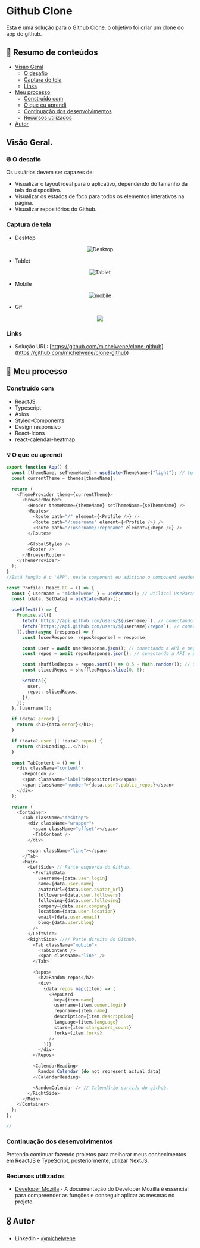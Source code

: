 # Github Clone

Esta é uma solução para o [Github Clone](http://github.com). o objetivo foi criar um clone do app do github.

## :dart: Resumo de conteúdos

- [Visão Geral](#Visão-Geral)
  - [O desafio](#O-desafio)
  - [Captura de tela](#Captura-de-tela)
  - [Links](#Links)
- [Meu processo](#Meu-processo)
  - [Construído com](#Constrído-com)
  - [O que eu aprendi](#O-que-eu-aprendi)
  - [Continuação dos desenvolvimentos](#Continuação-dos-desenvolvimentos)
  - [Recursos utilizados](#Recursos-utilizados)
- [Autor](#Autor)

## Visão Geral.

### :globe_with_meridians: O desafio

Os usuários devem ser capazes de:

- Visualizar o layout ideal para o aplicativo, dependendo do tamanho da tela do dispositivo.
- Visualizar os estados de foco para todos os elementos interativos na página.
- Visualizar repositórios do Github.

### Captura de tela

- Desktop
<p  align="center" >
  <img src="src/assets/desktop.png"alt="Desktop"/>
</p>

- Tablet
<p  align="center" >
<img src="src/assets/tablet.png"alt="Tablet"/>
</p>

- Mobile
<p  align="center" >
<img src="src/assets/mobile.png"alt="mobile"/>
</p>

- Gif
<p  align="center" >
<img src="src/assets/Github.gif">
</p>

### Links

- Solução URL: [https://github.com/michelwene/clone-github](https://github.com/michelwene/clone-github)

## :page_with_curl: Meu processo

### Construído com

- ReactJS
- Typescript
- Axios
- Styled-Components
- Design responsivo
- React-Icons
- react-calendar-heatmap

### :bulb: O que eu aprendi

```typescript
export function App() {
  const [themeName, seThemeName] = useState<ThemeName>("light"); // tema padrão selecionado inicia com o light.
  const currentTheme = themes[themeName];

  return (
    <ThemeProvider theme={currentTheme}>
      <BrowserRouter>
        <Header themeName={themeName} setThemeName={seThemeName} />
        <Routes>
          <Route path="/" element={<Profile />} />
          <Route path="/:username" element={<Profile />} />
          <Route path="/:username/:reponame" element={<Repo />} />
        </Routes>

        <GlobalStyles />
        <Footer />
      </BrowserRouter>
    </ThemeProvider>
  );
}
//Está função é o 'APP', neste component eu adiciono o component Header, crio rotas para as diferentes páginas, adiciono o GlobalStyles, e o component Footer, e também adiciono o ThemeProvider, que ser para a troca de tema entre dark e light.

const Profile: React.FC = () => {
  const { username = "michelwene" } = useParams(); // Utilizei UseParams para recolher o username na url.
  const [data, SetData] = useState<Data>();

  useEffect(() => {
    Promise.all([
      fetch(`https://api.github.com/users/${username}`), // conectando com a API e com o repositório de acordo com o username.
      fetch(`https://api.github.com/users/${username}/repos`), // conectando com a API e com o repositório para repos.
    ]).then(async (response) => {
      const [userResponse, reposResponse] = response;

      const user = await userResponse.json(); // conectando a API e pegando apenas a requisição de username.
      const repos = await reposResponse.json(); // conectando a API e pegando apenas a requisição de repositório.

      const shuffledRepos = repos.sort(() => 0.5 - Math.random()); // uma lógica aplicada para selecionar diferentes quadrados.
      const slicedRepos = shuffledRepos.slice(0, 6);

      SetData({
        user,
        repos: slicedRepos,
      });
    });
  }, [username]);

  if (data?.error) {
    return <h1>{data.error}</h1>;
  }

  if (!data?.user || !data?.repos) {
    return <h1>Loading...</h1>;
  }

  const TabContent = () => (
    <div className="content">
      <RepoIcon />
      <span className="label">Repositories</span>
      <span className="number">{data.user?.public_repos}</span>
    </div>
  );

  return (
    <Container>
      <Tab className="desktop">
        <div className="wrapper">
          <span className="offset"></span>
          <TabContent />
        </div>

        <span className="line"></span>
      </Tab>
      <Main>
        <LeftSide> // Parte esquerda do Github.
          <ProfileData
            username={data.user.login}
            name={data.user.name}
            avatarUrl={data.user.avatar_url}
            followers={data.user.followers}
            following={data.user.following}
            company={data.user.company}
            location={data.user.location}
            email={data.user.email}
            blog={data.user.blog}
          />
        </LeftSide>
        <RightSide> //// Parte direita do Github.
          <Tab className="mobile">
            <TabContent />
            <span className="line" />
          </Tab>

          <Repos>
            <h2>Random repos</h2>
            <div>
              {data.repos.map((item) => (
                <RepoCard
                  key={item.name}
                  username={item.owner.login}
                  reponame={item.name}
                  description={item.description}
                  language={item.language}
                  stars={item.stargazers_count}
                  forks={item.forks}
                />
              ))}
            </div>
          </Repos>

          <CalendarHeading>
            Random Calendar (do not represent actual data)
          </CalendarHeading>

          <RandomCalendar /> // Calendário sortido do github.
        </RightSide>
      </Main>
    </Container>
  );
};

//
```

### Continuação dos desenvolvimentos

Pretendo continuar fazendo projetos para melhorar meus conhecimentos em ReactJS e TypeScript, posteriormente, utilizar NextJS.

### Recursos utilizados

- [Developer Mozilla](https://developer.mozilla.org/en-US/docs/Web/JavaScript) - A documentação do Developer Mozilla é essencial para compreender as funções e conseguir aplicar as mesmas no projeto.



## :medal_military: Autor

- Linkedin - [@michelwene](https://www.linkedin.com/in/michelwene/)
